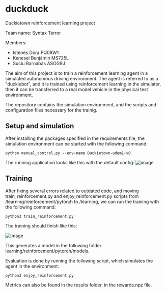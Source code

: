 # duckduck
Duckietown reinforcement learning project

Team name: Syntax Terror

Members:
- Istenes Dóra PQ08W1
- Kenesei Benjámin MS725L
- Suciu Barnabás ASOG9J

The aim of this project is to train a reinforcement learning agent in a simulated autonomous driving environment. The agent is referred to as a "duckiebot", and it is trained using reinforcement learning in the simulator, then it can be transferred to a real model vehicle in the physical test environment.

The repository contains the simulation environment, and the scripts and configuration files necessary for the trainig.

## Setup and simulation

After installing the packages specified in the requirements file, the simulation environment can be started with the following command:

```python manual_control.py --env-name Duckietown-udem1-v0```

The running application looks like this with the default config:
![image](https://user-images.githubusercontent.com/40472516/198076371-1fcbf3bd-faa4-41a7-9832-6be3accf1709.png)

## Training

After fixing several errors related to outdated code, and moving train_reinforcement.py and enjoy_reinforcement.py scripts from /learning/reinforcement/pytorch to /learning, we can run the training with the following command:

```python3 train_reinforcement.py```

The training should finish like this:

![image](https://user-images.githubusercontent.com/40472516/202923952-35df96a2-e2d0-4e7c-b5b4-fbd95db45a7d.png)

This generates a model in the following folder: learning/reinforcement/pytorch/models.

Evaluation is done by running the following script, which simulates the agent in the environment:

```python3 enjoy_reinforcement.py```

Metrics can also be found in the results folder, in the rewards.npz file.



